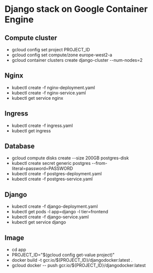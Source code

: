 # Django stack on Google Container Engine

## Compute cluster

- gcloud config set project PROJECT_ID
- gcloud config set compute/zone europe-west2-a
- gcloud container clusters create django-cluster --num-nodes=2

## Nginx

- kubectl create -f nginx-deployment.yaml
- kubectl create -f nginx-service.yaml
- kubectl get service nginx

## Ingress

- kubectl create -f ingress.yaml
- kubectl get ingress

## Database

- gcloud compute disks create --size 200GB postgres-disk
- kubectl create secret generic postgres --from-literal=password=PASSWORD
- kubectl create -f postgres-deployment.yaml
- kubectl create -f postgres-service.yaml

## Django

- kubectl create -f django-deployment.yaml
- kubectl get pods -l app=django -l tier=frontend
- kubectl create -f django-service.yaml
- kubectl get service django

## Image

- cd app
- PROJECT_ID="$(gcloud config get-value project)"
- docker build -t gcr.io/${PROJECT_ID}/djangodocker:latest .
- gcloud docker -- push gcr.io/${PROJECT_ID}/djangodocker:latest
